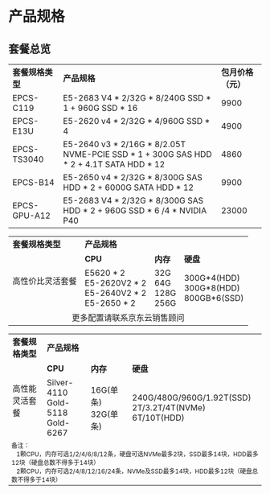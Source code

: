 # 产品规格

## 套餐总览

<table>
    <tr>
        <td colspan="1"><B>套餐规格类型</B></td> 
        <td ><B>产品规格</B></td> 	
        <td ><B>包月价格（元）</B></td> 
    </tr>
    <tr>   
		<td >EPCS-C119</td>
		<td >E5-2683 V4 * 2/32G * 8/240G SSD * 1 + 960G SSD * 16</td>
	        <td >9900</td>
     </tr>    
     <tr>
		<td >EPCS-E13U</td>
		<td >E5-2620 v4 * 2/32G * 4/960G SSD * 4</td>
	        <td >4900</td>
     </tr> 
	<tr>
		<td >EPCS-TS3040</td>
		<td >E5-2640 v3 * 2/16G * 8/2.05T NVME-PCIE SSD * 1 + 300G SAS HDD * 2 + 4.1T SATA HDD * 12</td>
	        <td >4860</td>   
     </tr>   
	<tr>
		<td >EPCS-B14</td>
		<td >E5-2650 v4 * 2/32G * 8/300G SAS HDD * 2 + 6000G SATA HDD * 12</td>
	        <td >9900</td>   
     </tr>   
	<tr>
		<td >EPCS-GPU-A12</td>
		<td >E5-2683 V4 * 2/32G * 8/300G SAS HDD * 2 + 960G SSD * 6 /4 * NVIDIA P40</td>
	        <td >23000</td>  
	</tr> 
</table>


<table>
    <tr>
        <td colspan="1"><B>套餐规格类型</B></td> 
        <td colspan="3"><B>产品规格</B></td> 	
    </tr>
    <tr>   
        <td rowspan="2">高性价比灵活套餐</td>
		<td ><B>CPU</B></td>
	        <td ><B>内存</B></td>
	        <td ><B>硬盘</B></td>
    </tr>
	<tr>   
		<td >E5620 * 2<br>
		E5-2620V2 * 2<br>
		E5-2640V2 * 2<br>
		E5-2650 * 2</td>
		<td >32G<br>
		64G<br>
		128G<br>
		256G</td>
		<td >300G*4(HDD)<br>
		300G*8(HDD)<br>
		800GB*6(SSD)</td>
     </tr>
     <tr>
	<td colspan="4"  align="center">更多配置请联系京东云销售顾问</td> 	
    </tr>
</table>


<table>
    <tr>
        <td colspan="1"><B>套餐规格类型</B></td> 
        <td colspan="3"><B>产品规格</B></td> 	
    </tr>
    <tr>   
        <td rowspan="2">高性能灵活套餐</td>
		<td ><B>CPU</B></td>
	        <td ><B>内存</B></td>
	        <td ><B>硬盘</B></td>
    </tr>
	<tr>   
		<td > Silver-4110<br>
		Gold-5118<br>
		Gold-6267</td>
		<td >16G(单条)<br>
		32G(单条)</td>
		<td >240G/480G/960G/1.92T(SSD)<br>
		2T/3.2T/4T(NVMe)<br>
		6T/10T(HDD)</td>
     </tr>
    <tr style="font-size:12px;">
	<td colspan="4">备注：<br> 
&nbsp; &nbsp;1颗CPU，内存可选1/2/4/6/8/12条，硬盘可选NVMe最多2块，SSD最多14块，HDD最多12块（硬盘总数不得多于14块）<br> 
&nbsp; &nbsp;2颗CPU，内存可选2/4/8/12/16/24条，NVMe及SSD最多14块，HDD最多12块（硬盘总数不得多于14块）</td> 	
    </tr>
    
</table>
